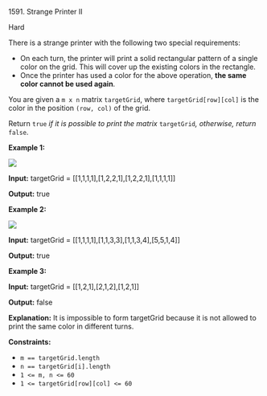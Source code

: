 1591\. Strange Printer II

Hard

There is a strange printer with the following two special requirements:

*   On each turn, the printer will print a solid rectangular pattern of a single color on the grid. This will cover up the existing colors in the rectangle.
*   Once the printer has used a color for the above operation, **the same color cannot be used again**.

You are given a `m x n` matrix `targetGrid`, where `targetGrid[row][col]` is the color in the position `(row, col)` of the grid.

Return `true` _if it is possible to print the matrix_ `targetGrid`_,_ _otherwise, return_ `false`.

**Example 1:**

![](https://leetcode-in-java.github.io/src/main/java/g1501_1600/s1591_strange_printer_ii/print1.jpg)

**Input:** targetGrid = [[1,1,1,1],[1,2,2,1],[1,2,2,1],[1,1,1,1]]

**Output:** true

**Example 2:**

![](https://leetcode-in-java.github.io/src/main/java/g1501_1600/s1591_strange_printer_ii/print2.jpg)

**Input:** targetGrid = [[1,1,1,1],[1,1,3,3],[1,1,3,4],[5,5,1,4]]

**Output:** true

**Example 3:**

**Input:** targetGrid = [[1,2,1],[2,1,2],[1,2,1]]

**Output:** false

**Explanation:** It is impossible to form targetGrid because it is not allowed to print the same color in different turns.

**Constraints:**

*   `m == targetGrid.length`
*   `n == targetGrid[i].length`
*   `1 <= m, n <= 60`
*   `1 <= targetGrid[row][col] <= 60`